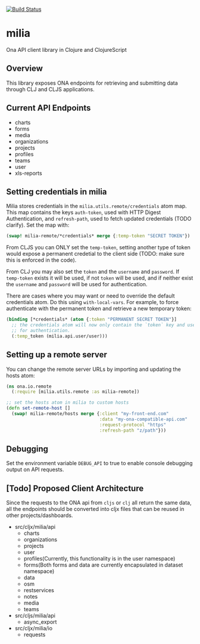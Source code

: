 [![Build Status](https://travis-ci.org/onaio/milia.svg?branch=master)](https://travis-ci.org/onaio/milia)

# milia
Ona API client library in Clojure and ClojureScript

## Overview
This library exposes ONA endpoints for retrieving and submitting data through CLJ and CLJS applications.

## Current API Endpoints
* charts
* forms
* media
* organizations
* projects
* profiles
* teams
* user
* xls-reports

## Setting credentials in milia

Milia stores credentials in the `milia.utils.remote/credentials` atom map. This map contains the keys `auth-token`, used with HTTP Digest Authentication, and `refresh-path`, used to fetch updated credentials (TODO clarify). Set the map with:

```clojure
(swap! milia-remote/*credentials* merge {:temp-token "SECRET TOKEN"})
```

From CLJS you can ONLY set the `temp-token`, setting another type of token would expose a permanent credetial to the client side (TODO: make sure this is enforced in the code).

From CLJ you may also set the `token` and the `username` and `password`. If `temp-token` exists it will be used, if not `token` will be used, and if neither exist the `username` and `password` will be used for authentication.

There are cases where you may want or need to override the default credentials atom. Do this using `with-local-vars`. For example, to force authenticate with the permanent token and retrieve a new temporary token:

```clojure
(binding [*credentials* (atom {:token "PERMANENT SECRET TOKEN"}]
  ;; the credentials atom will now only contain the `token` key and use that
  ;; for authentication.
  (:temp_token (milia.api.user/user)))
```

## Setting up a remote server
You can change the remote server URLs by importing and updating the hosts atom:

```clojure
(ns ona.io.remote
  (:require [milia.utils.remote :as milia-remote])

;; set the hosts atom in milia to custom hosts
(defn set-remote-host [] 
  (swap! milia-remote/hosts merge {:client "my-front-end.com"
                                   :data "my-ona-compatible-api.com"
                                   :request-protocol "https"
                                   :refresh-path "z/path"}))
```

## Debugging

Set the environment variable `DEBUG_API` to true to enable console debugging output on API requests.

## [Todo] Proposed Client Architecture
Since the requests to the ONA api from `cljs` or `clj` all return the same data, all the endpoints should be converted into cljx files that can be reused in other projects/dashboards.

* src/cljx/milia/api
    * charts
    * organizations
    * projects
    * user
    * profiles(Currently, this functionality is in the user namespace)
    * forms(Both forms and data are currently encapsulated in dataset namespace)
    * data
    * osm
    * restservices
    * notes
    * media
    * teams
* src/cljs/milia/api
    * async_export
* src/cljx/milia/io
    * requests
